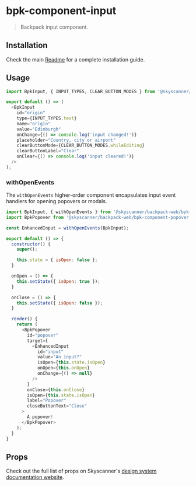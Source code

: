 # bpk-component-input

> Backpack input component.

## Installation

Check the main [Readme](https://github.com/skyscanner/backpack#usage) for a complete installation guide.

## Usage

```js
import BpkInput, { INPUT_TYPES, CLEAR_BUTTON_MODES } from '@skyscanner/backpack-web/bpk-component-input';

export default () => (
  <BpkInput
    id="origin"
    type={INPUT_TYPES.text}
    name="origin"
    value="Edinburgh"
    onChange={() => console.log('input changed!')}
    placeholder="Country, city or airport"
    clearButtonMode={CLEAR_BUTTON_MODES.whileEditing}
    clearButtonLabel="Clear"
    onClear={() => console.log('input cleared!')}
  />
);
```

### withOpenEvents

The `withOpenEvents` higher-order component encapsulates input event handlers for opening popovers or modals.

```js
import BpkInput, { withOpenEvents } from '@skyscanner/backpack-web/bpk-component-input';
import BpkPopover from '@skyscanner/backpack-web/bpk-component-popover';

const EnhancedInput = withOpenEvents(BpkInput);

export default () => {
  constructor() {
    super();

    this.state = { isOpen: false };
  }

  onOpen = () => {
    this.setState({ isOpen: true });
  }

  onClose = () => {
    this.setState({ isOpen: false });
  }

  render() {
    return (
      <BpkPopover
        id="popover"
        target={
          <EnhancedInput
            id="input"
            value="An input?"
            isOpen={this.state.isOpen}
            onOpen={this.onOpen}
            onChange={() => null}
          />
        }
        onClose={this.onClose}
        isOpen={this.state.isOpen}
        label="Popover"
        closeButtonText="Close"
      >
        A popover!
      </BpkPopover>
    );
  }
}
```

## Props

Check out the full list of props on Skyscanner's [design system documentation website](https://www.skyscanner.design/latest/components/text-input/web-nRg9O75F#section-input-props-51).
